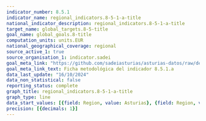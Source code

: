 ```yaml
---
indicator_number: 8.5.1
indicator_name: regional_indicators.8-5-1-a-title
national_indicator_description: regional_indicators.8-5-1-a-title
target_name: global_targets.8-5-title
goal_name: global_goals.8-title
computation_units: units.EUR
national_geographical_coverage: regional
source_active_1: true
source_organisation_1: indicator.sadei
goal_meta_link: "https://github.com/sadeiasturias/asturias-datos/raw/develop/descargas/metodologia/8.5.1.a.pdf"
goal_meta_link_text: Ficha metodológica del indicador 8.5.1.a
data_last_update: "16/10/2024"
data_non_statistical: false
reporting_status: complete
graph_title: regional_indicators.8-5-1-a-title
graph_type: line
data_start_values: [{field: Region, value: Asturias}, {field: Region, value: España}]
precision: [{decimals: 1}]
---
```

